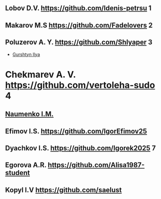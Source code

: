 ## Lobov D.V. https://github.com/ldenis-petrsu 1
## Makarov M.S https://github.com/Fadelovers 2
## Poluzerov A. Y. https://github.com/Shlyaper 3
- [Gurshtyn Ilya](https://github.com/Ilya-2025)
# Chekmarev A. V. https://github.com/vertoleha-sudo 4
## [Naumenko I.M.](https://github.com/IriaKoticov)
## Efimov I.S. https://github.com/IgorEfimov25
## Dyachkov I.S. https://github.com/Igorek2025 7
## Egorova A.R. https://github.com/Alisa1987-student
## Kopyl I.V https://github.com/saelust
